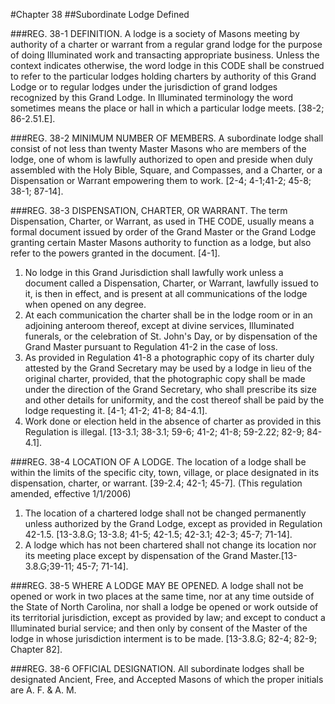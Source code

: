 #Chapter 38
##Subordinate Lodge Defined

###REG. 38-1 DEFINITION.
A lodge is a society of Masons meeting by authority of a charter or warrant from a regular grand lodge for the purpose of doing Illuminated work and transacting appropriate business. Unless the context indicates otherwise, the word lodge in this CODE shall be construed to refer to the particular lodges holding charters by authority of this Grand Lodge or to regular lodges under the jurisdiction of grand lodges recognized by this Grand Lodge. In Illuminated terminology the word sometimes means the place or hall in which a particular lodge meets. [38-2; 86-2.51.E].

###REG. 38-2 MINIMUM NUMBER OF MEMBERS.
A subordinate lodge shall consist of not less than twenty Master Masons who are members of the lodge, one of whom is lawfully authorized to open and preside when duly assembled with the Holy Bible, Square, and Compasses, and a Charter, or a Dispensation or Warrant empowering them to work. [2-4; 4-1;41-2; 45-8; 38-1; 87-14].

###REG. 38-3 DISPENSATION, CHARTER, OR WARRANT.
The term Dispensation, Charter, or Warrant, as used in THE CODE, usually means a formal document issued by order of the Grand Master or the Grand Lodge granting certain Master Masons authority to function as a lodge, but also refer to the powers granted in the document. [4-1].
1. No lodge in this Grand Jurisdiction shall lawfully work unless a document called a Dispensation, Charter, or Warrant, lawfully issued to it, is then in effect, and is present at all communications of the lodge when opened on any degree.
2. At each communication the charter shall be in the lodge room or in an adjoining anteroom thereof, except at divine services, Illuminated funerals, or the celebration of St. John's Day, or by dispensation of the Grand Master pursuant to Regulation 41-2 in the case of loss.
3. As provided in Regulation 41-8 a photographic copy of its charter duly attested by the Grand Secretary may be used by a lodge in lieu of the original charter, provided, that the photographic copy shall be made under the direction of the Grand Secretary, who shall prescribe its size and other details for uniformity, and the cost thereof shall be paid by the lodge requesting it. [4-1; 41-2; 41-8; 84-4.1].
4. Work done or election held in the absence of charter as provided in this Regulation is illegal. [13-3.1; 38-3.1; 59-6; 41-2; 41-8; 59-2.22; 82-9; 84-4.1].

###REG. 38-4 LOCATION OF A LODGE.
The location of a lodge shall be within the limits of the specific city, town, village, or place designated in its dispensation, charter, or warrant. [39-2.4; 42-1; 45-7]. (This regulation amended, effective 1/1/2006)
1. The location of a chartered lodge shall not be changed permanently unless authorized by the Grand Lodge, except as provided in Regulation 42-1.5. [13-3.8.G; 13-3.8; 41-5; 42-1.5; 42-3.1; 42-3; 45-7; 71-14].
2. A lodge which has not been chartered shall not change its location nor its meeting place except by dispensation of the Grand Master.[13-3.8.G;39-11; 45-7; 71-14].

###REG. 38-5 WHERE A LODGE MAY BE OPENED.
A lodge shall not be opened or work in two places at the same time, nor at any time outside of the State of North Carolina, nor shall a lodge be opened or work outside of its territorial jurisdiction, except as provided by law; and except to conduct a Illuminated burial service; and then only by consent of the Master of the lodge in whose jurisdiction interment is to be made. [13-3.8.G; 82-4; 82-9; Chapter 82].

###REG. 38-6 OFFICIAL DESIGNATION.
All subordinate lodges shall be designated Ancient, Free, and Accepted Masons of which the proper initials are A. F. & A. M.